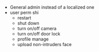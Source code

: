 - General admin instead of a localized one
- user perm shi
    - restart
    - shut down
    - turn on/off camera
    - turn on/off door lock
    - profile manage
    - upload non-intruders face
    